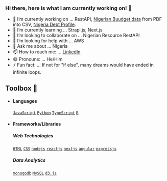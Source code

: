 ### Hi there, here is what I am currently working on! 👋

- 🔭 I’m currently working on ... RestAPI, [Nigerian Buudget data](https://github.com/odunayo12/New_NGN_BUDGET_DATA) from PDF into CSV, [Nigeria Debt Profile](https://github.com/odunayo12/ngn-debt-profile).
- 🌱 I’m currently learning ... Strapi.js, Next.js
- 👯 I’m looking to collaborate on ...  Nigerian Resource RestAPI
- 🤔 I’m looking for help with ... AWS
- 💬 Ask me about ... Nigeria
- 📫 How to reach me: ... [LinkedIn](https://www.linkedin.com/in/odunayo-rotimi/)
- 😄 Pronouns: ... He/Him
- ⚡ Fun fact: ... If not for "if else", many dreams would have ended in infinite loops.



## Toolbox 🧰
  * #### Languages 
    [`JavaScript`](https://github.com/odunayo12/next-js) [`Python`](https://github.com/odunayo12/New_NGN_BUDGET_DATA) [`TypeScript`](https://github.com/odunayo12/angular-app) [`R`](https://github.com/odunayo12/New_NGN_BUDGET_DATA)

  * #### Frameworks/Libraries
    ##### Web Technologies
    [`HTML`](https://github.com/odunayo12/blog_JnF) [`CSS`](https://github.com/odunayo12/blog_JnF) [`nodejs`](https://github.com/odunayo12/blog_JnF) [`reactjs`]() [`nextjs`](https://github.com/odunayo12/next-js) [`angular`](https://github.com/odunayo12/angular-app) [`expressjs`](https://github.com/odunayo12/blog_JnF) 
    
    ##### Data Analytics
    [`monogodb`](https://github.com/odunayo12/blog_JnF) [`MySQL`](https://github.com/odunayo12/New_NGN_BUDGET_DATA/tree/master/Budget_Data/database) [`d3.js`](https://observablehq.com/@odunayo12/nigerian-population)  
